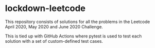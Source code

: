 # lockdown-leetcode

This repository consists of solutions for all the problems in the Leetcode April 2020, May 2020 and June 2020 Challenge.

This is tied up with GitHub Actions where pytest is used to test each solution with a set of custom-defined test cases.
